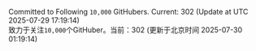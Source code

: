 Committed to Following `10,000` GitHubers. Current: <!-- FOLLOWING_COUNT -->302<!-- FOLLOWING_COUNT --> (Update at UTC <!-- LAST_UPDATED -->2025-07-29 17:19:14<!-- LAST_UPDATED -->)<br>
致力于关注`10,000`个GitHuber。当前：<!-- FOLLOWING_COUNT -->302<!-- FOLLOWING_COUNT --> (更新于北京时间 <!-- LAST_UPDATED_CST -->2025-07-30 01:19:14<!-- LAST_UPDATED_CST -->)
